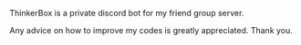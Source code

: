ThinkerBox is a private discord bot for my friend group server.

Any advice on how to improve my codes is greatly appreciated. Thank you.
